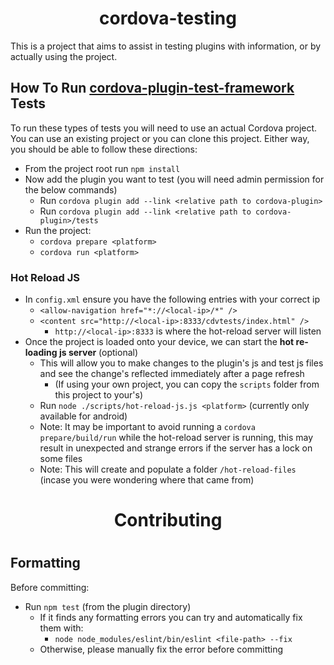 <h1 align="center">cordova-testing</h1>

This is a project that aims to assist in testing plugins with information, or by actually using the project. 

## How To Run [cordova-plugin-test-framework](https://github.com/apache/cordova-plugin-test-framework) Tests

To run these types of tests you will need to use an actual Cordova project.  You can use an existing project or you can clone this project. Either way, you should be able to follow these directions:

* From the project root run `npm install`
* Now add the plugin you want to test (you will need admin permission for the below commands)
    * Run `cordova plugin add --link <relative path to cordova-plugin>` 
    * Run `cordova plugin add --link <relative path to cordova-plugin>/tests`
* Run the project:
    * `cordova prepare <platform>`
    * `cordova run <platform>`

### Hot Reload JS 

* In `config.xml` ensure you have the following entries with your correct ip
    * `<allow-navigation href="*://<local-ip>/*" />`
    * `<content src="http://<local-ip>:8333/cdvtests/index.html" />`
        * `http://<local-ip>:8333` is where the hot-reload server will listen
* Once the project is loaded onto your device, we can start the **hot re-loading js server** (optional)
    * This will allow you to make changes to the plugin's js and test js files and see the change's reflected immediately after a page refresh
        * (If using your own project, you can copy the `scripts` folder from this project to your's)
    * Run `node ./scripts/hot-reload-js.js <platform>` (currently only available for android)
    * Note: It may be important to avoid running a `cordova prepare/build/run` while the hot-reload server is running, this may result in unexpected and strange errors if the server has a lock on some files
    * Note: This will create and populate a folder `/hot-reload-files` (incase you were wondering where that came from)


<h1 align="center">Contributing<h1>

## Formatting

Before committing:

* Run `npm test` (from the plugin directory)
  * If it finds any formatting errors you can try and automatically fix them with:
    * `node node_modules/eslint/bin/eslint <file-path> --fix`
  * Otherwise, please manually fix the error before committing